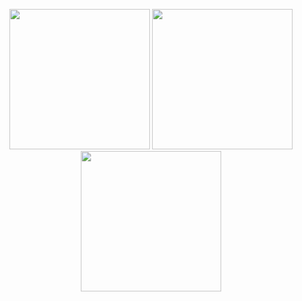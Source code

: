 

<p align="center"><img src="https://user-images.githubusercontent.com/28815677/39102544-22945852-4673-11e8-9a45-07ee617bc7d2.png" width="250" />                <img src="https://user-images.githubusercontent.com/28815677/39102711-456cd8b2-4674-11e8-8740-a0efa343abe3.png" width="250" />                <img src="https://user-images.githubusercontent.com/28815677/39102701-37b7fa4e-4674-11e8-8505-0d0aeef65fa1.png" width="250" /></p>






